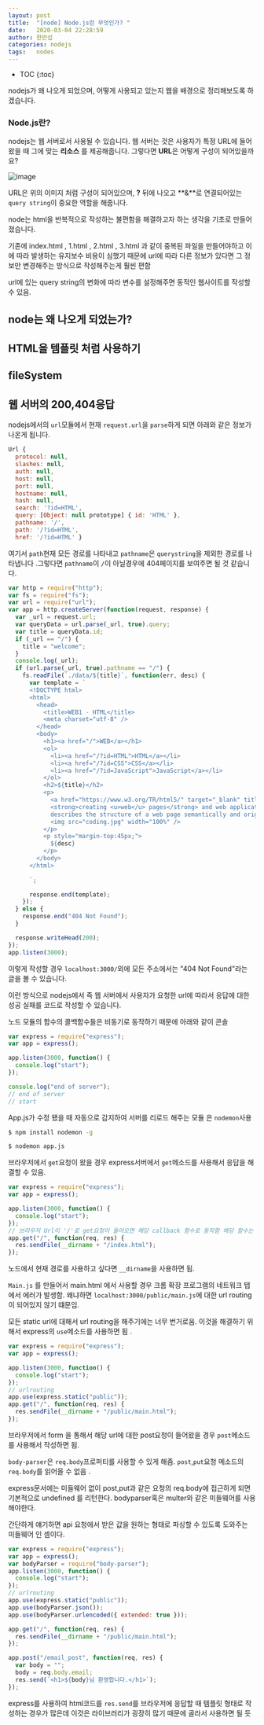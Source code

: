 ```yaml
---
layout: post
title:  "[node] Node.js란 무엇인가? "
date:   2020-03-04 22:28:59
author: 한만섭
categories: nodejs
tags:	nodes
---
```


* TOC
{:toc}


nodejs가 왜 나오게 되었으며, 어떻게 사용되고 있는지 웹을 배경으로 정리해보도록 하겠습니다. 

### Node.js란?



nodejs는 웹 서버로서 사용될 수 있습니다. 웹 서버는 것은 사용자가 특정 URL에 들어왔을 때 그에 맞는 **리소스** 를 제공해줍니다. 그렇다면 **URL**은 어떻게 구성이 되어있을까요? 

![image](https://user-images.githubusercontent.com/46010705/76090662-507eae00-5fff-11ea-864a-733c469b2a5f.png)

URL은 위의 이미지 처럼 구성이 되어있으며, **?** 뒤에 나오고 **&**로 연결되어있는 `query string`이 중요한 역할을 해줍니다. 

  

node는 html을 반복적으로 작성하는 불편함을 해결하고자 하는 생각을 기초로 만들어졌습니다. 

기존에 index.html , 1.html , 2.html  , 3.html 과 같이 중복된 파일을 만들어야하고 이에 따라 발생하는 유지보수 비용이 심했기 때문에 url에 따라 다른 정보가 있다면 그 정보만 변경해주는 방식으로 작성해주는게 훨씬 편함 

url에 있는 query string의 변화에 따라 변수를 설정해주면 동적인 웹사이트를 작성할 수 있음. 



## node는 왜 나오게 되었는가?



## HTML을 템플릿 처럼 사용하기 



## fileSystem



## 웹 서버의 200,404응답

nodejs에서의 `url`모듈에서 현재   `request.url`을 `parse`하게 되면 아래와 같은 정보가 나온게 됩니다. 

```js
Url {
  protocol: null,
  slashes: null,
  auth: null,
  host: null,
  port: null,
  hostname: null,
  hash: null,
  search: '?id=HTML',
  query: [Object: null prototype] { id: 'HTML' },
  pathname: '/',
  path: '/?id=HTML',
  href: '/?id=HTML' }
```

여기서  `path`현재 모든 경로를 나타내고 `pathname`은 `querystring`을 제외한 경로를 나타냅니다 .그렇다면 `pathname`이 `/`이 아닐경우에 404페이지를 보여주면 될 것 같습니다. 

```js
var http = require("http");
var fs = require("fs");
var url = require("url");
var app = http.createServer(function(request, response) {
  var _url = request.url;
  var queryData = url.parse(_url, true).query;
  var title = queryData.id;
  if (_url == "/") {
    title = "welcome";
  }
  console.log(_url);
  if (url.parse(_url, true).pathname == "/") {
    fs.readFile(`./data/${title}`, function(err, desc) {
      var template = `
      <!DOCTYPE html>
      <html>
        <head>
          <title>WEB1 - HTML</title>
          <meta charset="utf-8" />
        </head>
        <body>
          <h1><a href="/">WEB</a></h1>
          <ol>
            <li><a href="/?id=HTML">HTML</a></li>
            <li><a href="/?id=CSS">CSS</a></li>
            <li><a href="/?id=JavaScript">JavaScript</a></li>
          </ol>
          <h2>${title}</h2>
          <p>
            <a href="https://www.w3.org/TR/html5/" target="_blank" title="html5 speicification">Hypertext Markup Language (HTML)</a> is the standard markup language for
            <strong>creating <u>web</u> pages</strong> and web applications.Web browsers receive HTML documents from a web server or from local storage and render them into multimedia web pages. HTML
            describes the structure of a web page semantically and originally included cues for the appearance of the document.
            <img src="coding.jpg" width="100%" />
          </p>
          <p style="margin-top:45px;">
            ${desc}
          </p>
        </body>
      </html>
      
      `;

      response.end(template);
    });
  } else {
    response.end("404 Not Found");
  }

  response.writeHead(200);
});
app.listen(3000);

```

이렇게 작성할 경우 `localhost:3000/`외에 모든 주소에서는 "404 Not Found"라는 글을 볼 수 있습니다. 

이런 방식으로 nodejs에서 즉 웹 서버에서 사용자가 요청한 url에 따라서 응답에 대한 성공 실패를 코드로 작성할 수 있습니다.



 노드 모듈의 함수의 콜백함수들은 비동기로 동작하기 때문에 아래와 같이 콘솔 

```js
var express = require("express");
var app = express();

app.listen(3000, function() {
  console.log("start");
});

console.log("end of server");
// end of server
// start
```



App.js가 수정 됐을 때 자동으로 감지하여 서버를 리로드 해주는 모듈 은 `nodemon`사용

```bash
$ npm install nodemon -g 
```

```bash
$ nodemon app.js
```



브라우저에서 `get`요청이 왔을 경우 express서버에서 `get`메소드를 사용해서 응답을 해결할 수 있음. 

```js
var express = require("express");
var app = express();

app.listen(3000, function() {
  console.log("start");
});
// 브라우저 Url이 '/'로 get요청이 들어오면 해당 callback 함수로 동작함 해당 함수는 비동기 형태로 동작함.
app.get("/", function(req, res) {
  res.sendFile(__dirname + "/index.html");
});

```

 노드에서 현재 경로를 사용하고 싶다면 `__dirname`을 사용하면 됨.

`Main.js` 를 만들어서 main.html 에서 사용할 경우 크롬 확장 프로그램의 네트워크 탭에서 에러가 발생함. 왜냐하면 `localhost:3000/public/main.js`에 대한 url routing이 되어있지 않기 떄문임. 

모든 static url에 대해서 url routing을 해주기에는 너무 번거로움. 이것을 해결하기 위해서 express의 `use`메소드를 사용하면 됨 .

```js
var express = require("express");
var app = express();

app.listen(3000, function() {
  console.log("start");
});
// urlrouting
app.use(express.static("public"));
app.get("/", function(req, res) {
  res.sendFile(__dirname + "/public/main.html");
});
```



브라우저에서 form 을 통해서 해당 url에 대한 post요청이 들어왔을 경우 `post`메소드를 사용해서 작성하면 됨.

`body-parser`은 `req.body`프로퍼티를 사용할 수 있게 해줌. `post`,`put`요청 메소드의` req.body`를 읽어올 수 없음 . 

express문서에는 미들웨어 없이 post,put과 같은 요청의 req.body에 접근하게 되면 기본적으로 undefined 를 리턴한다. bodyparser혹은 multer와 같은 미들웨어를 사용해야한다. 

간단하게 얘기하면 api 요청에서 받은 값을 원하는 형태로 파싱할 수 있도록 도와주는 미들웨어 인 셈이다. 

```js
var express = require("express");
var app = express();
var bodyParser = require("body-parser");
app.listen(3000, function() {
  console.log("start");
});
// urlrouting
app.use(express.static("public"));
app.use(bodyParser.json());
app.use(bodyParser.urlencoded({ extended: true }));

app.get("/", function(req, res) {
  res.sendFile(__dirname + "/public/main.html");
});

app.post("/email_post", function(req, res) {
  var body = "";
  body = req.body.email;
  res.send(`<h1>${body}님 환영합니다.</h1>`);
});

```

express를 사용하여 html코드를 `res.send`를 브라우저에 응답할 때 템플릿 형태로 작성하는 경우가 많은데 이것은 라이브러리가 굉장히 많기 때문에 골라서 사용하면 될 듯 

```

```

